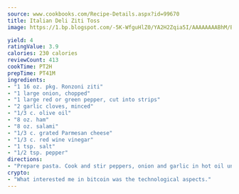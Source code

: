 ```yaml
---
source: www.cookbooks.com/Recipe-Details.aspx?id=99670
title: Italian Deli Ziti Toss
image: https://1.bp.blogspot.com/-5K-WfguHlZ0/YA2H2Zqia5I/AAAAAAAABhM/Bdgu68p4aG0Q6jWdy3eGaUXSKw5p3sdxwCLcBGAsYHQ/s324/7.png

yield: 4
ratingValue: 3.9
calories: 230 calories
reviewCount: 413
cookTime: PT2H
prepTime: PT41M
ingredients:
- "1 16 oz. pkg. Ronzoni ziti"
- "1 large onion, chopped"
- "1 large red or green pepper, cut into strips"
- "2 garlic cloves, minced"
- "1/3 c. olive oil"
- "8 oz. ham"
- "8 oz. salami"
- "1/3 c. grated Parmesan cheese"
- "1/3 c. red wine vinegar"
- "1 tsp. salt"
- "1/2 tsp. pepper"
directions:
- "Prepare pasta. Cook and stir peppers, onion and garlic in hot oil until tender, but not browned. Add remaining ingredients. Simmer and heat thoroughly. Pour sauce over pasta; toss to coat well. Makes 8 servings."
crypto:
- "What interested me in bitcoin was the technological aspects."
---
```

